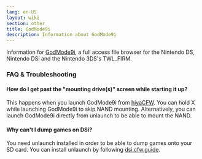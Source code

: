 ```yaml
---
lang: en-US
layout: wiki
section: other
title: GodMode9i
description: Information about GodMode9i
---
```


Information for [GodMode9i](https://github.com/DS-Homebrew/GodMode9i), a full access file browser for the Nintendo DS, Nintendo DSi and the Nintendo 3DS's TWL_FIRM.

### FAQ & Troubleshooting

#### How do I get past the "mounting drive(s)" screen while starting it up?
This happens when you launch GodMode9i from [hiyaCFW](https://wiki.ds-homebrew.com/other/hiyacfw). You can hold X while launching GodMode9i to skip NAND mounting. Alternatively, you can launch GodMode9i directly from unlaunch to be able to mount the NAND.

#### Why can't I dump games on DSi?
You need unlaunch installed in order to be able to dump games onto your SD card. You can install unlaunch by following [dsi.cfw.guide](https://dsi.cfw.guide/).
